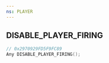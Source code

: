 ```yaml
---
ns: PLAYER
---
```

## DISABLE_PLAYER_FIRING

```c
// 0x2970929FD5F9FC89
Any DISABLE_PLAYER_FIRING();
```

